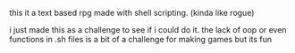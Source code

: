 this it a text based rpg made with shell scripting. (kinda like rogue)

i just made this as a challenge to see if i could do it. the lack of oop or even functions in .sh files is a bit of a challenge for making games but its fun
